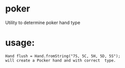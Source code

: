 # poker
Utility to determine poker hand type

# usage:
```
Hand flush = Hand.fromString("7S, 5C, 5H, 5D, 5S");
will create a Pocker hand and with correct  type.
```